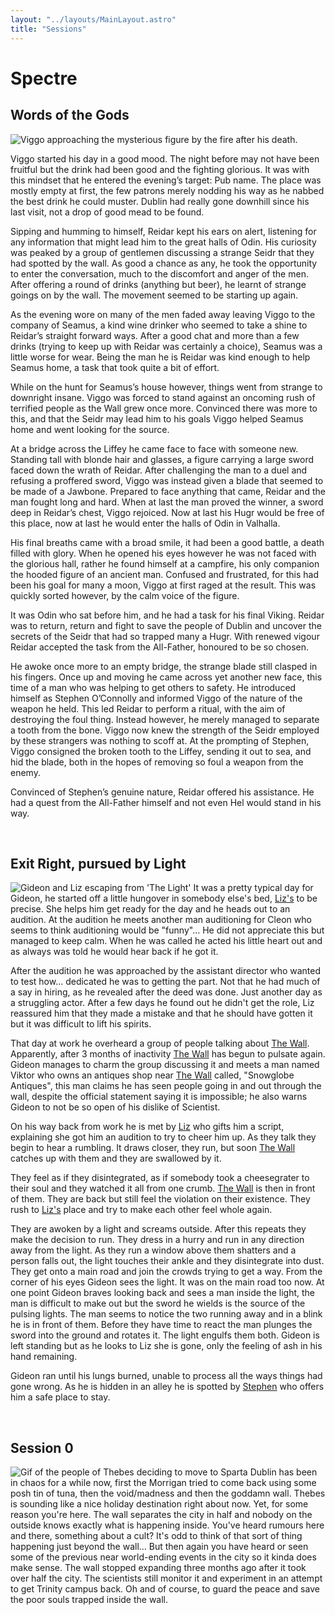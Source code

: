 ```yaml
---
layout: "../layouts/MainLayout.astro"
title: "Sessions"
---
```


# Spectre
## Words of the Gods

<img id="art" src="images/Viggo-in-forest.png" alt="Viggo approaching the mysterious figure by the fire after his death.">

Viggo started his day in a good mood. The night before may not have been fruitful but the drink had been good and the fighting glorious. It was with this mindset that he entered the evening’s target: Pub name. The place was mostly empty at first, the few patrons merely nodding his way as he nabbed the best drink he could muster. Dublin had really gone downhill since his last visit, not a drop of good mead to be found. 

Sipping and humming to himself, Reidar kept his ears on alert, listening for any information that might lead him to the great halls of Odin. His curiosity was peaked by a group of gentlemen discussing a strange Seidr that they had spotted by the wall. As good a chance as any, he took the opportunity to enter the conversation, much to the discomfort and anger of the men. After offering a round of drinks (anything but beer), he learnt of strange goings on by the wall. The movement seemed to be starting up again. 

As the evening wore on many of the men faded away leaving Viggo to the company of Seamus, a kind wine drinker who seemed to take a shine to Reidar’s straight forward ways. After a good chat and more than a few drinks (trying to keep up with Reidar was certainly a choice), Seamus was a little worse for wear. Being the man he is Reidar was kind enough to help Seamus home, a task that took quite a bit of effort. 

While on the hunt for Seamus’s house however, things went from strange to downright insane. Viggo was forced to stand against an oncoming rush of terrified people as the Wall grew once more. Convinced there was more to this, and that the Seidr may lead him to his goals Viggo helped Seamus home and went looking for the source. 

At a bridge across the Liffey he came face to face with someone new. Standing tall with blonde hair and glasses, a figure carrying a large sword faced down the wrath of Reidar. After challenging the man to a duel and refusing a proffered sword, Viggo was instead given a blade that seemed to be made of a Jawbone. Prepared to face anything that came, Reidar and the man fought long and hard. When at last the man proved the winner, a sword deep in Reidar’s chest, Viggo rejoiced. Now at last his Hugr would be free of this place, now at last he would enter the halls of Odin in Valhalla. 

His final breaths came with a broad smile, it had been a good battle, a death filled with glory. When he opened his eyes however he was not faced with the glorious hall, rather he found himself at a campfire, his only companion the hooded figure of an ancient man. Confused and frustrated, for this had been his goal for many a moon, Viggo at first raged at the result. This was quickly sorted however, by the calm voice of the figure. 

It was Odin who sat before him, and he had a task for his final Viking. Reidar was to return, return and fight to save the people of Dublin and uncover the secrets of the Seidr that had so trapped many a Hugr. With renewed vigour Reidar accepted the task from the All-Father, honoured to be so chosen. 

He awoke once more to an empty bridge, the strange blade still clasped in his fingers. Once up and moving he came across yet another new face, this time of a man who was helping to get others to safety. He introduced himself as Stephen O’Connolly and informed Viggo of the nature of the weapon he held. This led Reidar to perform a ritual, with the aim of destroying the foul thing. Instead however, he merely managed to separate a tooth from the bone. Viggo now knew the strength of the Seidr employed by these strangers was nothing to scoff at. At the prompting of Stephen, Viggo consigned the broken tooth to the Liffey, sending it out to sea, and hid the blade, both in the hopes of removing so foul a weapon from the enemy. 

Convinced of Stephen’s genuine nature, Reidar offered his assistance. He had a quest from the All-Father himself and not even Hel would stand in his way.

<br />

## Exit Right, pursued by Light

<img id="art" src="images/Exit-Right.jpg" alt="Gideon and Liz escaping from 'The Light'">
It was a pretty typical day for Gideon, he started off a little hungover in somebody else's bed, <a href="Liz">Liz's</a> to be precise. She helps him get ready for the day and he heads out to an audition. At the audition he meets another man auditioning for Cleon who seems to think auditioning would be "funny"... He did not appreciate this but managed to keep calm. When he was called he acted his little heart out and as always was told he would hear back if he got it.

After the audition he was approached by the assistant director who wanted to test how... dedicated he was to getting the part. Not that he had much of a say in hiring, as he revealed after the deed was done. Just another day as a struggling actor.
After a few days he found out he didn't get the role, Liz reassured him that they made a mistake and that he should have gotten it but it was difficult to lift his spirits. 

That day at work he overheard a group of people talking about <a href="the-wall">The Wall</a>. Apparently, after 3 months of inactivity <a href="the-wall">The Wall</a> has begun to pulsate again. Gideon manages to charm the group discussing it and meets a man named Viktor who owns an antiques shop near <a href="the-wall">The Wall</a> called, "Snowglobe Antiques", this man claims he has seen people going in and out through the wall, despite the official statement saying it is impossible; he also warns Gideon to not be so open of his dislike of Scientist.

On his way back from work he is met by <a href="Liz">Liz</a> who gifts him a script, explaining she got him an audition to try to cheer him up. As they talk they begin to hear a rumbling. It draws closer, they run, but soon <a href="the-wall">The Wall</a> catches up with them and they are swallowed by it. 

They feel as if they disintegrated, as if somebody took a cheesegrater to their soul and they watched it all from one crumb. 
<a href="the-wall">The Wall</a> is then in front of them. They are back but still feel the violation on their existence. They rush to <a href="Liz">Liz's</a> place and try to make each other feel whole again.


They are awoken by a light and screams outside. After this repeats they make the decision to run. They dress in a hurry and run in any direction away from the light. As they run a window above them shatters and a person falls out, the light touches their ankle and they disintegrate into dust. 
They get onto a main road and join the crowds trying to get a way. From the corner of his eyes Gideon sees the light. It was on the main road too now. 
At one point Gideon braves looking back and sees a man inside the light, the man is difficult to make out but the sword he wields is the source of the pulsing lights. The man seems to notice the two running away and in a blink he is in front of them. Before they have time to react the man plunges the sword into the ground and rotates it. The light engulfs them both. Gideon is left standing but as he looks to Liz she is gone, only the feeling of ash in his hand remaining.

Gideon ran until his lungs burned, unable to process all the ways things had gone wrong. As he is hidden in an alley he is spotted by <a href="the-help">Stephen</a> who offers him a safe place to stay.

<br />

## Session 0
<img id="art" src="images/moving to sparta.gif" alt="Gif of the people of Thebes deciding to move to Sparta">
Dublin has been in chaos for a while now, first the Morrigan tried to come back using some posh tin of tuna, then the void/madness and then the goddamn wall. Thebes is sounding like a nice holiday destination right about now. Yet, for some reason you're here. The wall separates the city in half and nobody on the outside knows exactly what is happening inside.
You've heard rumours here and there, something about a cult? It's odd to think of that sort of thing happening just beyond the wall... But then again you have heard or seen some of the previous near world-ending events in the city so it kinda does make sense.
The wall stopped expanding three months ago after it took over half the city. The scientists still monitor it and experiment in an attempt to get Trinity campus back. Oh and of course, to guard the peace and save the poor souls trapped inside the wall.
